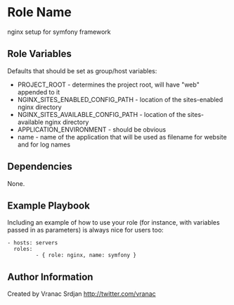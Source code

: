 Role Name
=========

nginx setup for symfony framework


Role Variables
--------------

Defaults that should be set as group/host variables:
- PROJECT_ROOT - determines the project root, will have "web" appended to it
- NGINX_SITES_ENABLED_CONFIG_PATH - location of the sites-enabled nginx directory
- NGINX_SITES_AVAILABLE_CONFIG_PATH - location of the sites-available nginx directory
- APPLICATION_ENVIRONMENT - should be obvious
- name - name of the application that will be used as filename for website and for log names

Dependencies
------------

None.

Example Playbook
----------------

Including an example of how to use your role (for instance, with variables passed in as parameters) is always nice for users too:

    - hosts: servers
      roles:
             - { role: nginx, name: symfony }

Author Information
------------------

Created by Vranac Srdjan http://twitter.com/vranac